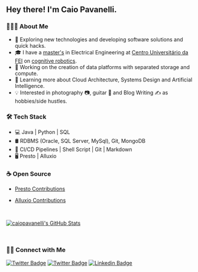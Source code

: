## Hey there! I'm Caio Pavanelli.

### 👨🏻‍💻 About Me

- 🤔 Exploring new technologies and developing software solutions and quick hacks.
- 🎓 I have a [master's](https://repositorio.fei.edu.br/bitstream/FEI/279/1/fulltext.pdf) in Electrical Engineering at [Centro Universitário da FEI](https://portal.fei.edu.br) on [cognitive robotics](https://en.wikipedia.org/wiki/Cognitive_robotics).
- 💼 Working on the creation of data platforms with separated storage and compute.
- 🌱 Learning more about Cloud Architecture, Systems Design and Artificial Intelligence.
- :bulb: Interested in photography :camera:, guitar :guitar: and Blog Writing ✍️ as hobbies/side hustles.

### 🛠 Tech Stack

- 💻 Java | Python | SQL
- 🛢 RDBMS (Oracle, SQL Server, MySql), Git, MongoDB
- 🔧 CI/CD Pipelines | Shell Script | Git | Markdown
- 🖥 Presto | Alluxio

### :coffee: Open Source

- [Presto Contributions](https://github.com/prestosql/presto-python-client/pulls?q=is%3Apr+author%3Acaiopavanelli+)

- [Alluxio Contributions](https://github.com/Alluxio/alluxio/pulls?q=is%3Apr+author%3Acaiopavanelli+)

<br/>

[![caiopavanelli's GitHub Stats](https://github-readme-stats.vercel.app/api?username=caiopavanelli&show_icons=true)](https://github.com/caiopavanelli)

<br/>

<h3> 🤝🏻 Connect with Me </h3>

[![Twitter Badge](https://img.shields.io/badge/-Caio_Pavanelli-blue?style=flat-square&logo=google-chrome&logoColor=white&link=https://coffeebrains.rocks)](https://coffeebrains.rocks) [![Twitter Badge](https://img.shields.io/badge/-Caio_Pavanelli-blue?style=flat-square&logo=Twitter&logoColor=white&link=https://www.twitter.com/caiopava//)](https://twitter.com/caiopava/) [![Linkedin Badge](https://img.shields.io/badge/-Caio_Pavanelli-blue?style=flat-square&logo=Linkedin&logoColor=white&link=https://www.linkedin.com/in/caio-pavanelli//)](https://www.linkedin.com/in/caio-pavanelli/)
